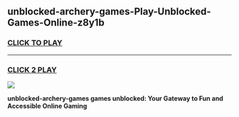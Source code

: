 
## unblocked-archery-games-Play-Unblocked-Games-Online-z8y1b
<h3>
<a href="https://premium76.site?title=unblocked-archery-games&ref=24A">CLICK TO PLAY</a></h3>
<hr>

<h3>
<a href="https://premium76.site?title=unblocked-archery-games&ref=24A">CLICK 2 PLAY</a>
  
</h3>

<a href="https://premium76.site?title=unblocked-archery-games&ref=24A"><img src="https://clearcache.store/games.png"></a>


**unblocked-archery-games games unblocked: Your Gateway to Fun and Accessible Online Gaming**
